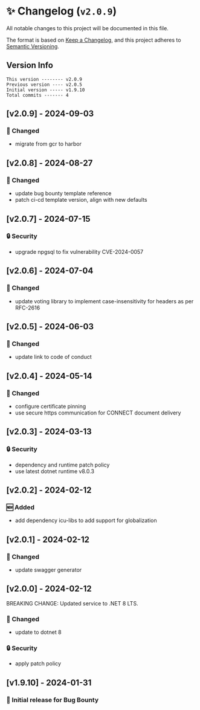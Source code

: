 # ✨ Changelog (`v2.0.9`)

All notable changes to this project will be documented in this file.

The format is based on [Keep a Changelog](https://keepachangelog.com/en/1.0.0/),
and this project adheres to [Semantic Versioning](https://semver.org/spec/v2.0.0.html).

## Version Info

```text
This version -------- v2.0.9
Previous version ---- v2.0.5
Initial version ----- v1.9.10
Total commits ------- 4
```

## [v2.0.9] - 2024-09-03

### 🔄 Changed

- migrate from gcr to harbor

## [v2.0.8] - 2024-08-27

### 🔄 Changed

- update bug bounty template reference
- patch ci-cd template version, align with new defaults

## [v2.0.7] - 2024-07-15

### 🔒 Security

- upgrade npgsql to fix vulnerability CVE-2024-0057

## [v2.0.6] - 2024-07-04

### 🔄 Changed

- update voting library to implement case-insensitivity for headers as per RFC-2616

## [v2.0.5] - 2024-06-03

### 🔄 Changed

- update link to code of conduct

## [v2.0.4] - 2024-05-14

### 🔄 Changed

- configure certificate pinning
- use secure https communication for CONNECT document delivery

## [v2.0.3] - 2024-03-13

### :lock: Security

- dependency and runtime patch policy
- use latest dotnet runtime v8.0.3

## [v2.0.2] - 2024-02-12

### 🆕 Added

- add dependency icu-libs to add support for globalization

## [v2.0.1] - 2024-02-12

### 🔄 Changed

- update swagger generator

## [v2.0.0] - 2024-02-12

BREAKING CHANGE: Updated service to .NET 8 LTS.

### :arrows_counterclockwise: Changed

- update to dotnet 8

### :lock: Security

- apply patch policy

## [v1.9.10] - 2024-01-31

### 🎉 Initial release for Bug Bounty
